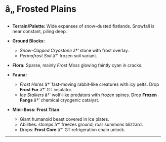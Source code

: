 ﻿# â„ Frosted Plains

- **Terrain/Palette:**
  Wide expanses of snow-dusted flatlands. Snowfall is near constant, piling deep.

- **Ground Blocks:**

  - _Snow-Capped Cryostone_ â†’ stone with frost overlay.
  - _Permafrost Soil_ â†’ frozen soil variant.

- **Flora:**
  Sparse, mainly _Frost Moss_ glowing faintly cyan in cracks.

- **Fauna:**

  - _Frost Hares_ â†’ fast-moving rabbit-like creatures with icy pelts. Drop **Frost Fur** â†’ GT insulator.
  - _Ice Stalkers_ â†’ wolf-like predators with frozen spines. Drop **Frozen Fangs** â†’ chemical cryogenic catalyst.

- **Mini-Boss:** **Frost Titan**

  - Giant humanoid beast covered in ice plates.
  - Abilities: stomps â†’ freezes ground; roar summons blizzard.
  - Drops: **Frost Core** â†’ GT refrigeration chain unlock.

---

##
